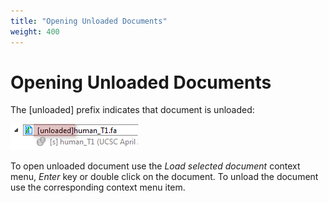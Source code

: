 ```yaml
---
title: "Opening Unloaded Documents"
weight: 400
---
```



# Opening Unloaded Documents

The \[unloaded\] prefix indicates that document is unloaded:


![](/images/65929291/65929292.png)

To open unloaded document use the _Load selected document_ context menu, _Enter_ key or double click on the document. To unload the document use the corresponding context menu item.
